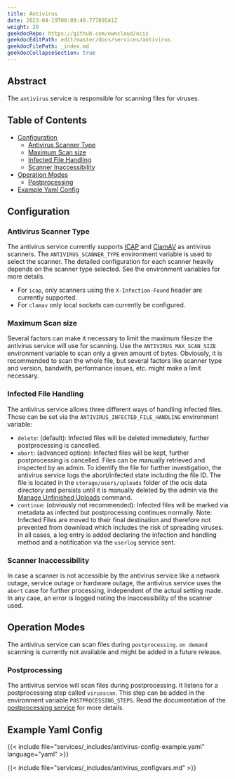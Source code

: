 ```yaml
---
title: Antivirus
date: 2023-04-19T08:09:49.77789541Z
weight: 20
geekdocRepo: https://github.com/owncloud/ocis
geekdocEditPath: edit/master/docs/services/antivirus
geekdocFilePath: _index.md
geekdocCollapseSection: true
---
```


## Abstract

The `antivirus` service is responsible for scanning files for viruses.

## Table of Contents

* [Configuration](#configuration)
  * [Antivirus Scanner Type](#antivirus-scanner-type)
  * [Maximum Scan size](#maximum-scan-size)
  * [Infected File Handling](#infected-file-handling)
  * [Scanner Inaccessibility](#scanner-inaccessibility)
* [Operation Modes](#operation-modes)
  * [Postprocessing](#postprocessing)
* [Example Yaml Config](#example-yaml-config)

## Configuration

### Antivirus Scanner Type

The antivirus service currently supports [ICAP](https://tools.ietf.org/html/rfc3507) and [ClamAV](http://www.clamav.net/index.html) as antivirus scanners. The `ANTIVIRUS_SCANNER_TYPE` environment variable is used to select the scanner. The detailed configuration for each scanner heavily depends on the scanner type selected. See the environment variables for more details.
  -   For `icap`, only scanners using the `X-Infection-Found` header are currently supported.
  -   For `clamav` only local sockets can currently be configured.

### Maximum Scan size

Several factors can make it necessary to limit the maximum filesize the antivirus service will use for scanning. Use the `ANTIVIRUS_MAX_SCAN_SIZE` environment variable to scan only a given amount of bytes. Obviously, it is recommended to scan the whole file, but several factors like scanner type and version, bandwith, performance issues, etc. might make a limit necessary.

### Infected File Handling

The antivirus service allows three different ways of handling infected files. Those can be set via the `ANTIVIRUS_INFECTED_FILE_HANDLING` environment variable:
  -   `delete`: (default): Infected files will be deleted immediately, further postprocessing is cancelled.
  -   `abort`:  (advanced option): Infected files will be kept, further postprocessing is cancelled. Files can be manually retrieved and inspected by an admin. To identify the file for further investigation, the antivirus service logs the abort/infected state including the file ID. The file is located in the `storage/users/uploads` folder of the ocis data directory and persists until it is manually deleted by the admin via the [Manage Unfinished Uploads](https://doc.owncloud.com/ocis/next/deployment/services/s-list/storage-users.html#manage-unfinished-uploads) command.
  -   `continue`:  (obviously not recommended): Infected files will be marked via metadata as infected but postprocessing continues normally. Note: Infected Files are moved to their final destination and therefore not prevented from download which includes the risk of spreading viruses.
In all cases, a log entry is added declaring the infection and handling method and a notification via the `userlog` service sent.

### Scanner Inaccessibility

In case a scanner is not accessible by the antivirus service like a network outage, service outage or hardware outage, the antivirus service uses the `abort` case for further processing, independent of the actual setting made. In any case, an error is logged noting the inaccessibility of the scanner used.

## Operation Modes

The antivirus service can scan files during `postprocessing`. `on demand` scanning is currently not available and might be added in a future release.

### Postprocessing

The antivirus service will scan files during postprocessing. It listens for a postprocessing step called `virusscan`. This step can be added in the environment variable `POSTPROCESSING_STEPS`. Read the documentation of the [postprocessing service](https://github.com/owncloud/ocis/tree/master/services/postprocessing) for more details.

## Example Yaml Config

{{< include file="services/_includes/antivirus-config-example.yaml"  language="yaml" >}}

{{< include file="services/_includes/antivirus_configvars.md" >}}

